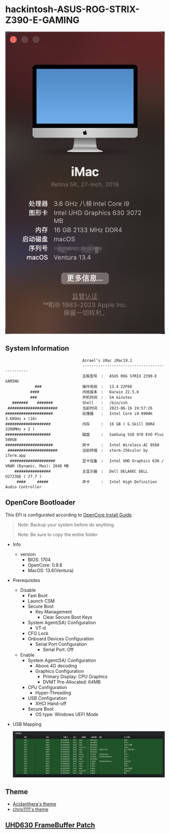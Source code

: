 # hackintosh-ASUS-ROG-STRIX-Z390-E-GAMING

![ventura 13.4](./ventura.png)

## System Information

                                      Azrael’s iMac iMac19.1
                                      ----------------------------------------------
                                      主板型号　: 　ASUS ROG STRIX Z390-E GAMING
                 ###                  操作系统　: 　13.4 22F66
               ####                   内核版本　: 　Darwin 22.5.0
               ###                    开机时间　: 　54 minutes
       #######    #######             Shell　　: 　/bin/zsh
     ######################           当前时间　: 　2023-06-16 19:57:26
    #####################             处理器　　: 　Intel Core i9-9900K 3.60GHz x (16)
    ####################              内存　　　: 　16 GB ( G.Skill DDR4 3200MHz x 2 )
    ####################              磁盘　　　: 　SamSung SSD 970 EVO Plus 500GB
    #####################             网卡　　　: 　Intel Wireless-AC 9560
     ######################           当前终端　: 　xterm-256color by iTerm.app
      ####################            显卡设备　: 　Intel UHD Graphics 630 / VRAM (Dynamic, Max): 2048 MB
        ################              主显示器　: 　Dell DELA0EC DELL U2723QE ( 27.7 )
         ####     #####               声卡　　　: 　Intel High Definition Audio Controller

## OpenCore Bootloader

This EFI is configurated according to [OpenCore Install Guide](https://dortania.github.io/OpenCore-Install-Guide/).

> Note: Backup your system before do anything.
>
> Note: Be sure to copy the entire folder

- Info

  - version
    - BIOS: 1704
    - OpenCore: 0.9.8
    - MacOS: 13.6(Ventura)

- Prerequisites

  - Disable
    - Fast Boot
    - Launch CSM
    - Secure Boot
      - Key Management
        - Clear Secure Boot Keys
    - System Agent(SA) Configuration
      - VT-d
    - CFG Lock
    - Onboard Devices Configuration
      - Serial Port Configuration
        - Serial Port: Off
  - Enable
    - System Agent(SA) Configuration
      - Above 4G decoding
      - Graphics Configuration
        - Primary Display: CPU Graphics
        - DVMT Pre-Allocated: 64MB
    - CPU Configuration
      - Hyper-Threading
    - USB Configuration
      - XHCI Hand-off
    - Secure Boot
      - OS type: Windows UEFI Mode

- USB Mapping

  ![USB Mapping](./usbMap/USB_definition.png)


## Theme

- [Acidanthera's theme](https://github.com/acidanthera/OcBinaryData/tree/master/Resources)
- [chris1111's theme](https://github.com/chris1111/My-Simple-OC-Themes)

## [UHD630 FrameBuffer Patch](./frameBufferPatch.md)
